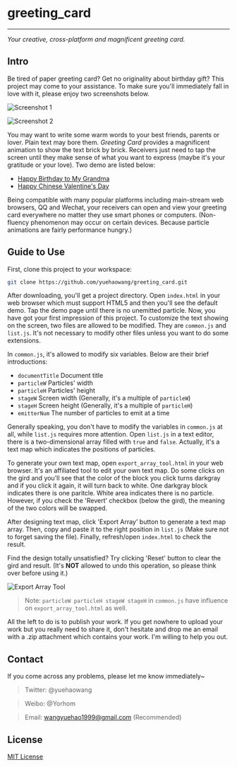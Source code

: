 # greeting_card
---------------

*Your creative, cross-platform and magnificent greeting card.*

## Intro

Be tired of paper greeting card? Get no originality about birthday gift? This project may come to your assistance. To make sure you'll immediately fall in love with it, please enjoy two screenshots below.

![Screenshot 1](http://images.cnblogs.com/cnblogs_com/yorhom/731449/o_greeting_card1.png)

![Screenshot 2](http://images.cnblogs.com/cnblogs_com/yorhom/731449/o_greeting_card2.png)

You may want to write some warm words to your best friends, parents or lover. Plain text may bore them. *Greeting Card* provides a magnificent animation to show the text brick by brick. Receivers just need to tap the screen until they make sense of what you want to express (maybe it's your gratitude or your love). Two demo are listed below:

- [Happy Birthday to My Grandma](http://wyh.wjjsoft.com/happy_birthday_to_my_grandma/)
- [Happy Chinese Valentine's Day](http://wyh.wjjsoft.com/happy_chinese_valentines_day/)

Being compatible with many popular platforms including main-stream web browsers, QQ and Wechat, your receivers can open and view your greeting card everywhere no matter they use smart phones or computers. (Non-fluency phenomenon may occur on certain devices. Because particle animations are fairly performance hungry.)


## Guide to Use

First, clone this project to your workspace:

```bash
git clone https://github.com/yuehaowang/greeting_card.git
```

After downloading, you'll get a project directory. Open `index.html` in your web browser which must support HTML5 and then you'll see the default demo. Tap the demo page until there is no unemitted particle. Now, you have got your first impression of this project. To customize the text showing on the screen, two files are allowed to be modified. They are `common.js` and `list.js`. It's not necessary to modify other files unless you want to do some extensions.

In `common.js`, it's allowed to modify six variables. Below are their brief introductions:

- `documentTitle` Document title
- `particleW` Particles' width
- `particleH` Particles' height
- `stageW` Screen width (Generally, it's a multiple of `particleW`)
- `stageH` Screen height (Generally, it's a multiple of `particleH`)
- `emitterNum` The number of particles to emit at a time

Generally speaking, you don't have to modify the variables in `common.js` at all, while `list.js` requires more attention. Open `list.js` in a text editor, there is a two-dimensional array filled with `true` and `false`. Actually, it's a text map which indicates the positions of particles.

To generate your own text map, open `export_array_tool.html` in your web browser. It's an affiliated tool to edit your own text map. Do some clicks on the gird and you'll see that the color of the block you click turns darkgray and if you click it again, it will turn back to white. One darkgray block indicates there is one paritcle. White area indicates there is no particle. However, if you check the 'Revert' checkbox (below the gird), the meaning of the two colors will be swapped.

After designing text map, click 'Export Array' button to generate a text map array. Then, copy and paste it to the right position in `list.js` (Make sure not to forget saving the file). Finally, refresh/open `index.html` to check the result.

Find the design totally unsatisfied? Try clicking 'Reset' button to clear the gird and result. (It's **NOT** allowed to undo this operation, so please think over before using it.)

![Export Array Tool](http://images.cnblogs.com/cnblogs_com/yorhom/731449/o_export_array_tool.png)

> Note: `particleW particleH stageW stageH` in `common.js` have influence on `export_array_tool.html` as well.

All the left to do is to publish your work. If you get nowhere to upload your work but you really need to share it, don't hesitate and drop me an email with a .zip attachment which contains your work. I'm willing to help you out.


## Contact

If you come across any problems, please let me know immediately~

> Twitter: @yuehaowang

> Weibo: @Yorhom

> Email: wangyuehao1999@gmail.com (Recommended)


## License 

[MIT License](http://en.wikipedia.org/wiki/MIT_License)